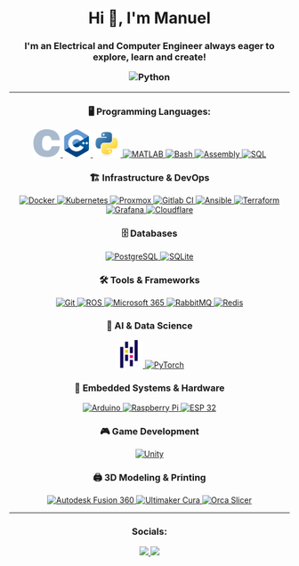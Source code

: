 <h1 align="center">Hi 👋, I'm Manuel</h1>

<h3 align="center"> I'm an Electrical and Computer Engineer always eager to explore, learn and create!</h3">
<!-- <div style="position: relative;display: inline-block;">
  <img src="https://github-readme-stats.vercel.app/api/top-langs?username=ManuelADSantos&show_icons=true&locale=en&layout=compact&theme=transparent" />
</div> -->

<!-- Images from https://icons8.com/icons/set/terraform -->
![Python](https://img.shields.io/badge/python-3670A0?style=for-the-badge&logo=python&logoColor=ffdd54)

---
<h3 align="center" style="font-weight: bold"> 🖥️ Programming Languages: </h3>
<div align="center">
    <a href="https://www.c-language.org/" target="_blank" rel="noreferrer">
        <img src="https://raw.githubusercontent.com/devicons/devicon/master/icons/c/c-original.svg" alt="C" width="50" height="50" />
    </a>
    <a href="https://isocpp.org/get-started" target="_blank" rel="noreferrer">
        <img src="https://raw.githubusercontent.com/devicons/devicon/master/icons/cplusplus/cplusplus-original.svg" alt="C++" width="50" height="50" />
    </a>
    <a href="https://www.python.org" target="_blank" rel="noreferrer">
        <img src="https://raw.githubusercontent.com/devicons/devicon/master/icons/python/python-original.svg" alt="Python" width="50" height="50" />
    </a>
    <a href="https://www.mathworks.com/" target="_blank" rel="noreferrer">
        <img src="https://upload.wikimedia.org/wikipedia/commons/2/21/Matlab_Logo.png" alt="MATLAB" width="50" height="50" />
    </a>
    <a href="https://www.gnu.org/software/bash/" target="_blank" rel="noreferrer">
        <img src="https://upload.wikimedia.org/wikipedia/commons/a/a3/Bash_Logo_White.svg" alt="Bash" width="50" height="50" />
    </a>
    <a href="https://www.cs.virginia.edu/~evans/cs216/guides/x86.html" target="_blank" rel="noreferrer">
        <img src="https://img.icons8.com/color/500/assembly.png" alt="Assembly" width="50" height="50" />
    </a>
    <a href="https://www.oracle.com/database/technologies/appdev/sql.html" target="_blank" rel="noreferrer">
        <img src="https://www.svgrepo.com/show/331760/sql-database-generic.svg" alt="SQL" width="50" height="50" />
    </a>
  
</div>

<h3 align="center" style="font-weight: bold"> 🏗️ Infrastructure & DevOps </h3>
<div align="center">
  <a href="https://www.docker.com/" target="_blank" rel="noreferrer">
      <img src="https://img.icons8.com/fluency/500/docker.png" alt="Docker" width="50" height="50" />
  </a>
  <a href="https://kubernetes.io" target="_blank" rel="noreferrer">
      <img src="https://www.vectorlogo.zone/logos/kubernetes/kubernetes-icon.svg" alt="Kubernetes" width="50" height="50" />
  </a>
  <a href="https://www.proxmox.com/" target="_blank" rel="noreferrer">
      <img src="https://img.icons8.com/color/500/proxmox.png" alt="Proxmox" width="50" height="50" />
  </a>
  <a href="https://docs.gitlab.com/ci/pipelines/" target="_blank" rel="noreferrer">
      <img src="https://img.icons8.com/color/500/gitlab.png" alt="Gitlab CI" width="50" height="50" />
  </a>
  <a href="https://www.ansible.com/" target="_blank" rel="noreferrer">
      <img src="https://www.vectorlogo.zone/logos/ansible/ansible-icon.svg" alt="Ansible" width="50" height="50" />
  </a>
  <a href="https://www.terraform.io/" target="_blank" rel="noreferrer">
      <img src="https://img.icons8.com/color/50/terraform.png" alt="Terraform" width="50" height="50" />
  </a>
  <a href="https://grafana.com/" target="_blank" rel="noreferrer">
      <img src="https://img.icons8.com/fluency/500/grafana.png" alt="Grafana" width="50" height="50" />
  </a>
  <a href="https://www.cloudflare.com/" target="_blank" rel="noreferrer">
      <img src="https://img.icons8.com/external-tal-revivo-color-tal-revivo/500/external-cloudflare-provides-content-delivery-network-services-ddos-mitigation-logo-color-tal-revivo.png" alt="Cloudflare" width="50" height="50" />
  </a>
</div>

<h3 align="center" style="font-weight: bold"> 🗄️ Databases </h3>
<div align="center">
  <a href="https://www.postgresql.org" target="_blank" rel="noreferrer">
      <img src="https://img.icons8.com/color/500/postgreesql.png" alt="PostgreSQL" width="50" height="50" />
  </a>
  <a href="https://www.sqlite.org/" target="_blank" rel="noreferrer">
      <img src="https://www.vectorlogo.zone/logos/sqlite/sqlite-icon.svg" alt="SQLite" width="50" height="50" />
  </a>
</div>

<h3 align="center" style="font-weight: bold"> 🛠️ Tools & Frameworks </h3>
<div align="center">
  <a href="https://git-scm.com/" target="_blank" rel="noreferrer">
      <img src="https://www.vectorlogo.zone/logos/git-scm/git-scm-icon.svg" alt="Git" width="50" height="50" />
  </a>
  <a href="https://www.ros.org/" target="_blank" rel="noreferrer">
      <img src="https://microsoft.github.io/Win-RoS-Landing-Page/assets/images/ROSVsCode.jpg" alt="ROS" width="50" height="50" />
  </a>
  <a href="https://www.microsoft.com/en-us/microsoft-365" target="_blank" rel="noreferrer">
      <img src="https://img.icons8.com/fluency/48/microsoft-365.png" alt="Microsoft 365" width="50" height="50" />
  </a>
  <a href="https://www.rabbitmq.com" target="_blank" rel="noreferrer">
      <img src="https://www.vectorlogo.zone/logos/rabbitmq/rabbitmq-icon.svg" alt="RabbitMQ" width="50" height="50" />
  </a>
  <a href="https://redis.io" target="_blank" rel="noreferrer">
      <img src="https://img.icons8.com/color/500/redis.png" alt="Redis" width="50" height="50" />
  </a>
  <!-- Missing nginx"> -->
</div>

<h3 align="center" style="font-weight: bold"> 🔬 AI & Data Science </h3>
<div align="center">
  <a href="https://pandas.pydata.org/" target="_blank" rel="noreferrer">
      <img src="https://raw.githubusercontent.com/devicons/devicon/2ae2a900d2f041da66e950e4d48052658d850630/icons/pandas/pandas-original.svg" alt="Pandas" width="50" height="50" />
  </a>
  <a href="https://pytorch.org/" target="_blank" rel="noreferrer">
      <img src="https://www.vectorlogo.zone/logos/pytorch/pytorch-icon.svg" alt="PyTorch" width="50" height="50" />
  </a>
</div>

<h3 align="center" style="font-weight: bold"> 🤖 Embedded Systems & Hardware </h3>
<div align="center">
  <a href="https://www.arduino.cc/" target="_blank" rel="noreferrer">
      <img src="https://cdn.worldvectorlogo.com/logos/arduino-1.svg" alt="Arduino" width="50" height="50" />
  </a>
  <a href="https://www.raspberrypi.com/" target="_blank" rel="noreferrer">
      <img src="https://img.icons8.com/external-tal-revivo-color-tal-revivo/500/external-raspberry-pi-is-a-small-and-affordable-computer-that-you-can-use-to-learn-programming-logo-color-tal-revivo.png" alt="Raspberry Pi" width="50" height="50" />
  </a>
  <a href="https://www.espressif.com/en/products/socs/esp32" target="_blank" rel="noreferrer">
      <img src="https://cdn.worldvectorlogo.com/logos/espressif-systems.svg" alt="ESP 32" width="50" height="50" />
  </a>
  <!-- Missing ESP32 and Raspberry Pi -->
</div>

<!-- <h3 align="center" style="font-weight: bold"> 📋 Development & Methodologies </h3>
<div align="center">
</div> -->

<h3 align="center" style="font-weight: bold"> 🎮 Game Development </h3>
<div align="center">
  <a href="https://unity.com/" target="_blank" rel="noreferrer">
      <img src="https://img.icons8.com/ios-filled/500/FFFFFF/unity.png" alt="Unity" width="50" height="50" />
  </a>
</div>

<h3 align="center" style="font-weight: bold"> 🖨️ 3D Modeling & Printing </h3>
<div align="center">
  <a href="https://www.autodesk.com/products/fusion-360" target="_blank" rel="noreferrer">
      <img src="https://damassets.autodesk.net/content/dam/autodesk/www/product-imagery/badge-75x75/simplified-badges/fusion-360-product-design-extension-2023-simplified-badge-75x75.png" alt="Autodesk Fusion 360" width="50" height="50" />
  </a>
  <a href="https://ultimaker.com/software/ultimaker-cura/" target="_blank" rel="noreferrer">
      <img src="https://img.utdstc.com/icon/97a/a5e/97aa5e531fee9e0b18d7028609d091062db6e392c49e45859ba0aeeeb118eae4:200" alt="Ultimaker Cura" width="50" height="50" />
  </a>
  <a href="https://orca-slicer.com/" target="_blank" rel="noreferrer">
      <img src="https://orca-slicer.com/wp-content/uploads/2024/11/orca-slicer-logo.png" alt="Orca Slicer" width="50" height="50" />
  </a>
  <!-- Missing Cura and OrcaSlicer -->
</div>

---

<h3 align="center">Socials:</h3>
<p align="center">
<a href="https://github.com/ManuelADSantos" target="_blank"> <img src="https://skillicons.dev/icons?i=github"/> </a> 
<a href="https://www.linkedin.com/in/manueladsantos" target="_blank"> <img src="https://skillicons.dev/icons?i=linkedin"/> </a> 
</p>


<!--
<h1 align="center">Hi 👋, I'm Manuel</h1>
<h3 align="center">A passionate frontend developer from India</h3>

### Connect with me:
<p>
    <a href="https://www.linkedin.com/in/manueladsantos" target="_blank">
        <img align="center" src="https://raw.githubusercontent.com/rahuldkjain/github-profile-readme-generator/master/src/images/icons/Social/linked-in-alt.svg" alt="LinkedIn - Manuel A.D. Santos" height="30" width="40" />
    </a>
</p>

### Languages and Tools:
<p>
    <a href="https://www.arduino.cc/" target="_blank" rel="noreferrer">
        <img src="https://cdn.worldvectorlogo.com/logos/arduino-1.svg" alt="Arduino" width="40" height="40" />
    </a>
    <a href="https://www.gnu.org/software/bash/" target="_blank" rel="noreferrer">
        <img src="https://www.vectorlogo.zone/logos/gnu_bash/gnu_bash-icon.svg" alt="Bash" width="40" height="40" />
    </a>
    <a href="https://www.cprogramming.com/" target="_blank" rel="noreferrer">
        <img src="https://raw.githubusercontent.com/devicons/devicon/master/icons/c/c-original.svg" alt="C" width="40" height="40" />
    </a>
    <a href="https://www.w3schools.com/cpp/" target="_blank" rel="noreferrer">
        <img src="https://raw.githubusercontent.com/devicons/devicon/master/icons/cplusplus/cplusplus-original.svg" alt="C++" width="40" height="40" />
    </a>
    <a href="https://www.w3schools.com/cs/" target="_blank" rel="noreferrer">
        <img src="https://raw.githubusercontent.com/devicons/devicon/master/icons/csharp/csharp-original.svg" alt="C#" width="40" height="40" />
    </a>
    <a href="https://www.docker.com/" target="_blank" rel="noreferrer">
        <img src="https://raw.githubusercontent.com/devicons/devicon/master/icons/docker/docker-original-wordmark.svg" alt="Docker" width="40" height="40" />
    </a>
    <a href="https://git-scm.com/" target="_blank" rel="noreferrer">
        <img src="https://www.vectorlogo.zone/logos/git-scm/git-scm-icon.svg" alt="Git" width="40" height="40" />
    </a>
    <a href="https://grafana.com" target="_blank" rel="noreferrer">
        <img src="https://www.vectorlogo.zone/logos/grafana/grafana-icon.svg" alt="Grafana" width="40" height="40" />
    </a>
    <a href="https://kubernetes.io" target="_blank" rel="noreferrer">
        <img src="https://www.vectorlogo.zone/logos/kubernetes/kubernetes-icon.svg" alt="Kubernetes" width="40" height="40" />
    </a>
    <a href="https://www.linux.org/" target="_blank" rel="noreferrer">
        <img src="https://raw.githubusercontent.com/devicons/devicon/master/icons/linux/linux-original.svg" alt="Linux" width="40" height="40" />
    </a>
    <a href="https://www.mathworks.com/" target="_blank" rel="noreferrer">
        <img src="https://upload.wikimedia.org/wikipedia/commons/2/21/Matlab_Logo.png" alt="MATLAB" width="40" height="40" />
    </a>
    <a href="https://www.mysql.com/" target="_blank" rel="noreferrer">
        <img src="https://raw.githubusercontent.com/devicons/devicon/master/icons/mysql/mysql-original-wordmark.svg" alt="MySQL" width="40" height="40" />
    </a>
    <a href="https://opencv.org/" target="_blank" rel="noreferrer">
        <img src="https://www.vectorlogo.zone/logos/opencv/opencv-icon.svg" alt="OpenCV" width="40" height="40" />
    </a>
    <a href="https://pandas.pydata.org/" target="_blank" rel="noreferrer">
        <img src="https://raw.githubusercontent.com/devicons/devicon/2ae2a900d2f041da66e950e4d48052658d850630/icons/pandas/pandas-original.svg" alt="Pandas" width="40" height="40" />
    </a>
    <a href="https://www.postgresql.org" target="_blank" rel="noreferrer">
        <img src="https://raw.githubusercontent.com/devicons/devicon/master/icons/postgresql/postgresql-original-wordmark.svg" alt="PostgreSQL" width="40" height="40" />
    </a>
    <a href="https://postman.com" target="_blank" rel="noreferrer">
        <img src="https://www.vectorlogo.zone/logos/getpostman/getpostman-icon.svg" alt="Postman" width="40" height="40" />
    </a>
    <a href="https://www.python.org" target="_blank" rel="noreferrer">
        <img src="https://raw.githubusercontent.com/devicons/devicon/master/icons/python/python-original.svg" alt="Python" width="40" height="40" />
    </a>
    <a href="https://pytorch.org/" target="_blank" rel="noreferrer">
        <img src="https://www.vectorlogo.zone/logos/pytorch/pytorch-icon.svg" alt="PyTorch" width="40" height="40" />
    </a>
    <a href="https://www.rabbitmq.com" target="_blank" rel="noreferrer">
        <img src="https://www.vectorlogo.zone/logos/rabbitmq/rabbitmq-icon.svg" alt="RabbitMQ" width="40" height="40" />
    </a>
    <a href="https://redis.io" target="_blank" rel="noreferrer">
        <img src="https://raw.githubusercontent.com/devicons/devicon/master/icons/redis/redis-original-wordmark.svg" alt="Redis" width="40" height="40" />
    </a>
    <a href="https://www.sqlite.org/" target="_blank" rel="noreferrer">
        <img src="https://www.vectorlogo.zone/logos/sqlite/sqlite-icon.svg" alt="SQLite" width="40" height="40" />
    </a>
    <a href="https://unity.com/" target="_blank" rel="noreferrer">
        <img src="https://www.vectorlogo.zone/logos/unity3d/unity3d-icon.svg" alt="Unity" width="40" height="40" />
    </a>
</p>
-->
